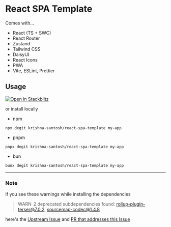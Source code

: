 # React SPA Template

Comes with...

- React (TS + SWC)
- React Router
- Zustand
- Tailwind CSS
- DaisyUI
- React Icons
- PWA
- Vite, ESLint, Prettier

## Usage

[![Open in Stackblitz](https://camo.githubusercontent.com/449b29bcd2bc469248faeece273f4e139f92a8d03e042de6214c94e9fa63c02a/68747470733a2f2f692e696d6775722e636f6d2f767232614267412e706e67)](https://stackblitz.com/~/github.com/krishna-santosh/react-spa-template)

or install locally

- npm

```
npx degit krishna-santosh/react-spa-template my-app
```

- pnpm

```
pnpx degit krishna-santosh/react-spa-template my-app
```

- bun

```
bunx degit krishna-santosh/react-spa-template my-app
```

---

### Note

If you see these warnings while installing the dependencies

> WARN  2 deprecated subdependencies found: rollup-plugin-terser@7.0.2, sourcemap-codec@1.4.8

here's the [Upstream Issue](https://github.com/GoogleChrome/workbox/issues/3200) and [PR that addresses this Issue](https://github.com/GoogleChrome/workbox/pull/3170)
